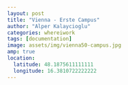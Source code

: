 ```yaml
---
layout: post
title: "Vienna - Erste Campus"
author: "Alper Kalaycioglu"
categories: whereiwork
tags: [documentation]
image: assets/img/vienna50-campus.jpg
amp: true
location:
  latitude: 48.1875611111111
  longitude: 16.3810722222222
---
```

